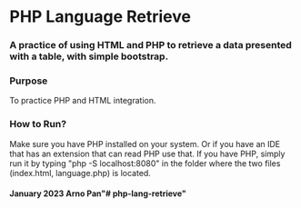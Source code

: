 # PHP Language Retrieve

### A practice of using HTML and PHP to retrieve a data presented with a table, with simple bootstrap.

### Purpose
To practice PHP and HTML integration. 

### How to Run?
Make sure you have PHP installed on your system. Or if you have an IDE that has an extension that can read PHP use that. If you have PHP, simply run it by typing "php -S localhost:8080" in the folder where the two files (index.html, language.php) is located.

#### January 2023 Arno Pan"# php-lang-retrieve" 
